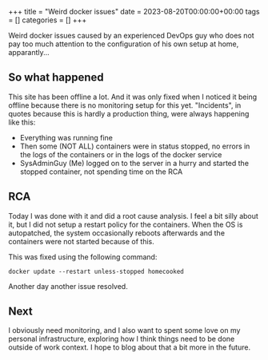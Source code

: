 +++
title = "Weird docker issues"
date = 2023-08-20T00:00:00+00:00
tags = []
categories = []
+++

Weird docker issues caused by an experienced DevOps guy who does not pay too much attention to the configuration of his own setup at home, apparantly...

## So what happened

This site has been offline a lot. And it was only fixed when I noticed it being offline because there is no monitoring setup for this yet. "Incidents", in quotes because this is hardly a production thing, were always happening like this:

- Everything was running fine
- Then some (NOT ALL) containers were in status stopped, no errors in the logs of the containers or in the logs of the docker service
- SysAdminGuy (Me) logged on to the server in a hurry and started the stopped container, not spending time on the RCA

## RCA

Today I was done with it and did a root cause analysis. I feel a bit silly about it, but I did not setup a restart policy for the containers. When the OS is autopatched, the system occasionally reboots afterwards and the containers were not started because of this.

This was fixed using the following command:

```
docker update --restart unless-stopped homecooked
```

Another day another issue resolved.

## Next

I obviously need monitoring, and I also want to spent some love on my personal infrastructure, exploring how I think things need to be done outside of work context. I hope to blog about that a bit more in the future.
